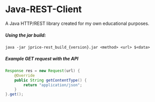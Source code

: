 # Java-REST-Client
A Java HTTP/REST library created for my own educational purposes.

##### Using the jar build:

`java -jar jprice-rest_build_{version}.jar <method> <url> $<data>`

##### Example GET request with the API

```java
Response res = new Request(url) {
	@Override
	public String getContentType() {
		return "application/json";
	}
}.get();
```